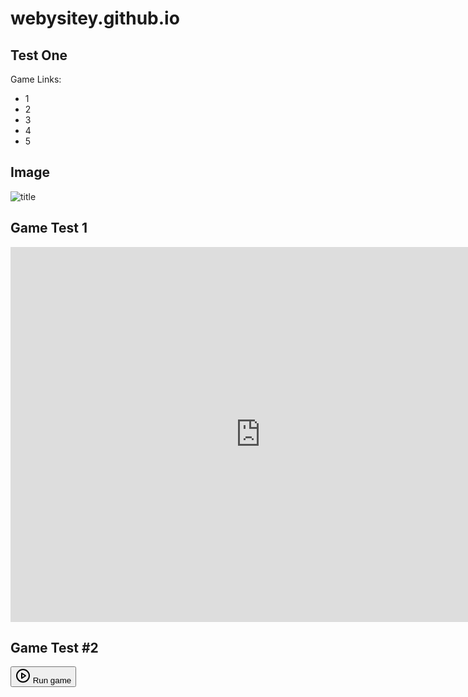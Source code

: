 # webysitey.github.io

## Test One

Game Links:
 - 1
 - 2
 - 3
 - 4
 - 5

## Image

![title](https://images.unsplash.com/photo-1453728013993-6d66e9c9123a?ixlib=rb-1.2.1&ixid=MnwxMjA3fDB8MHxzZWFyY2h8MXx8bGVuc3xlbnwwfHwwfHw%3D&w=1000&q=80)

## Game Test 1

<iframe frameborder="0" allowfullscreen="true" scrolling="no" src="https://v6p9d9t4.ssl.hwcdn.net/html/4768274/index.html" width="800" height="600" allowtransparency="true"></iframe>

## Game Test #2

<div id="html_embed_widget_6943" class="html_embed_widget embed_wrapper"><div data-height="600" style="width: 800px; height: 600px" data-width="800" class="game_frame game_pending"><div data-iframe="<iframe allow=&quot;autoplay; fullscreen *; geolocation; microphone; camera; midi; monetization; xr-spatial-tracking; gamepad; gyroscope; accelerometer; xr; cross-origin-isolated&quot; frameborder=&quot;0&quot; allowfullscreen=&quot;true&quot; id=&quot;game_drop&quot; allowtransparency=&quot;true&quot; webkitallowfullscreen=&quot;true&quot; mozallowfullscreen=&quot;true&quot; msallowfullscreen=&quot;true&quot; src=&quot;https://v6p9d9t4.ssl.hwcdn.net/html/4768274/index.html&quot; scrolling=&quot;no&quot;></iframe>" class="iframe_placeholder"><button class="button load_iframe_btn"><svg version="1.1" width="24" height="24" viewBox="0 0 24 24" stroke="currentColor" stroke-width="2" class="svgicon icon_play" stroke-linecap="round" fill="none" stroke-linejoin="round" role="img" aria-hidden=""><circle cx="12" cy="12" r="10"></circle><polygon points="10 8 16 12 10 16 10 8"></polygon></svg> Run game</button></div></div></div>
<script type="text/javascript">new I.HtmlEmbed('#html_embed_widget_6943', {"width":800,"height":600,"start_maximized":false})</script>
